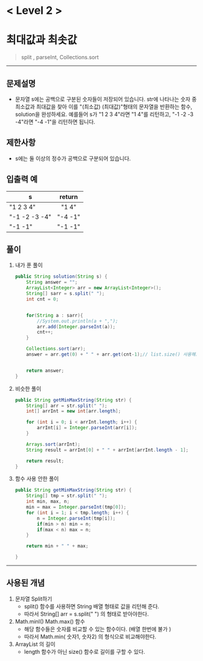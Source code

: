 

# < Level 2 > 

# 최대값과 최솟값

> split , parseInt, Collections.sort

---

## 문제설명 

- 문자열 s에는 공백으로 구분된 숫자들이 저장되어 있습니다. str에 나타나는 숫자 중 최소값과 최대값을 찾아 이를 "(최소값) (최대값)"형태의 문자열을 반환하는 함수, solution을 완성하세요.
  예를들어 s가 "1 2 3 4"라면 "1 4"를 리턴하고, "-1 -2 -3 -4"라면 "-4 -1"을 리턴하면 됩니다.


## 제한사항 

- s에는 둘 이상의 정수가 공백으로 구분되어 있습니다.

## 입출력 예

| s             | return  |
| ------------- | :-----: |
| "1 2 3 4"     |  "1 4"  |
| "-1 -2 -3 -4" | "-4 -1" |
| "-1 -1"       | "-1 -1" |

## 풀이 

1. 내가 푼 풀이 

   ```java
   public String solution(String s) {
       String answer = "";
       ArrayList<Integer> arr = new ArrayList<Integer>();
       String[] sarr = s.split(" ");
       int cnt = 0;
   
   
       for(String a : sarr){
           //System.out.println(a + ",");
           arr.add(Integer.parseInt(a));
           cnt++;
       }
   
       Collections.sort(arr);
       answer = arr.get(0) + " " + arr.get(cnt-1);// list.size() 사용해도 됨 
   
   
       return answer;
   }
   ```

2. 비슷한 풀이 

   ```java
   public String getMinMaxString(String str) {
       String[] arr = str.split(" ");
       int[] arrInt = new int[arr.length];
   
       for (int i = 0; i < arrInt.length; i++) {
           arrInt[i] = Integer.parseInt(arr[i]);
       }
   
       Arrays.sort(arrInt);
       String result = arrInt[0] + " " + arrInt[arrInt.length - 1];
   
       return result;
   }
   ```

3. 함수 사용 안한 풀이 

   ```java
   public String getMinMaxString(String str) {
       String[] tmp = str.split(" ");
       int min, max, n;
       min = max = Integer.parseInt(tmp[0]);
       for (int i = 1; i < tmp.length; i++) {
           n = Integer.parseInt(tmp[i]);
           if(min > n) min = n;
           if(max < n) max = n;
       }
   
       return min + " " + max;
   
   }
   ```

   


---

## 사용된 개념

1. 문자열 Split하기 
   - split() 함수를 사용하면 String 배열 형태로 값을 리턴해 준다. 
   - 따라서 String[] arr = s.split(" ") 의 형태로 받아야한다. 
2. Math.minI()   Math.max() 함수
   - 해당 함수들은 숫자를 비교할 수 있는 함수이다. (배열 한번에 불가 )
   - 따라서 Math.min( 숫자1, 숫자2) 의 형식으로 비교해야한다. 
3. ArrayList 의 길이 
   - length 함수가 아닌 size() 함수로 길이를 구할 수 있다. 
